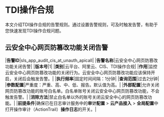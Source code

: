 # TDI操作合规

本文介绍TDI操作合规的告警规则。通过设置告警规则，可及时触发告警，有助于您快速发现TDI操作合规问题。

## 云安全中心网页防篡改功能关闭告警

|**告警ID**|sls\_app\_audit\_cis\_at\_unauth\_apicall|
|**告警名称**|云安全中心网页防篡改功能关闭告警|
|**版本号**|1|
|**类别**|云平台、阿里云、CIS、TDI操作合规|
|**作用**|监控云安全中心网页防篡改功能的关闭行为。云安全中心网页防篡改功能应该保持开启，关闭后会触发告警。|
|**执行频率**|固定时间间隔：1分钟|
|**查询范围**|过去2分钟|
|**参数配置**|严重度：严重、高、中、低、报告。默认值为高。|
|**外部配置**|允许关闭网页防篡改功能的账号白名单。白名单账号关闭云安全中心网页防篡改功能，不会触发告警。|
|**消除方法**|禁止白名单以外的账号关闭云安全中心的网页防篡改功能。|
|**前提条件**|确保已在日志审计服务中的**审计配置** \> **云产品接入** \> **全局配置**中打开操作审计（ActionTrail）**操作日志**的开关。|


